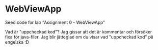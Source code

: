 # WebViewApp
Seed code for lab "Assignment 0 - WebViewApp"

Vad är "uppcheckad kod"? Jag gissar att det är kommentar och försöker fixa för java-filer.
Jag blir jätteglad om du visar vad "uppcheckad kod" på engelska :D
